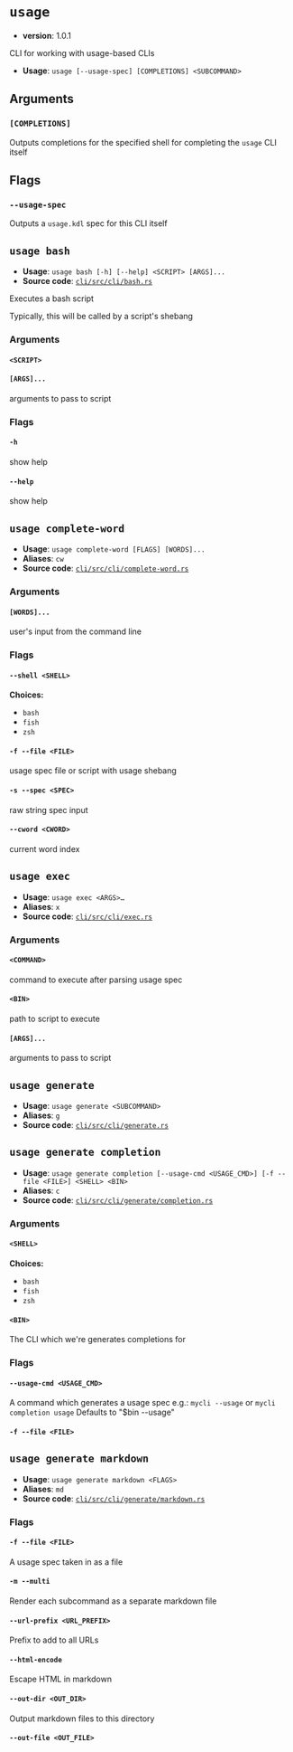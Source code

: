 # `usage`
- **version**: 1.0.1

CLI for working with usage-based CLIs


- **Usage**: `usage [--usage-spec] [COMPLETIONS] <SUBCOMMAND>`

## Arguments

### `[COMPLETIONS]`

Outputs completions for the specified shell for completing the `usage` CLI itself

## Flags

### `--usage-spec`

Outputs a `usage.kdl` spec for this CLI itself

## `usage bash`

- **Usage**: `usage bash [-h] [--help] <SCRIPT> [ARGS]...`
- **Source code**: [`cli/src/cli/bash.rs`](https://github.com/jdx/usage/blob/main/cli/src/cli/bash.rs)

Executes a bash script

Typically, this will be called by a script's shebang

### Arguments

#### `<SCRIPT>`

#### `[ARGS]...`

arguments to pass to script

### Flags

#### `-h`

show help

#### `--help`

show help

## `usage complete-word`

- **Usage**: `usage complete-word [FLAGS] [WORDS]...`
- **Aliases**: `cw`
- **Source code**: [`cli/src/cli/complete-word.rs`](https://github.com/jdx/usage/blob/main/cli/src/cli/complete-word.rs)

### Arguments

#### `[WORDS]...`

user's input from the command line

### Flags

#### `--shell <SHELL>`

**Choices:**

- `bash`
- `fish`
- `zsh`

#### `-f --file <FILE>`

usage spec file or script with usage shebang

#### `-s --spec <SPEC>`

raw string spec input

#### `--cword <CWORD>`

current word index

## `usage exec`

- **Usage**: `usage exec <ARGS>…`
- **Aliases**: `x`
- **Source code**: [`cli/src/cli/exec.rs`](https://github.com/jdx/usage/blob/main/cli/src/cli/exec.rs)

### Arguments

#### `<COMMAND>`

command to execute after parsing usage spec

#### `<BIN>`

path to script to execute

#### `[ARGS]...`

arguments to pass to script

## `usage generate`

- **Usage**: `usage generate <SUBCOMMAND>`
- **Aliases**: `g`
- **Source code**: [`cli/src/cli/generate.rs`](https://github.com/jdx/usage/blob/main/cli/src/cli/generate.rs)

## `usage generate completion`

- **Usage**: `usage generate completion [--usage-cmd <USAGE_CMD>] [-f --file <FILE>] <SHELL> <BIN>`
- **Aliases**: `c`
- **Source code**: [`cli/src/cli/generate/completion.rs`](https://github.com/jdx/usage/blob/main/cli/src/cli/generate/completion.rs)

### Arguments

#### `<SHELL>`

**Choices:**

- `bash`
- `fish`
- `zsh`

#### `<BIN>`

The CLI which we're generates completions for

### Flags

#### `--usage-cmd <USAGE_CMD>`

A command which generates a usage spec e.g.: `mycli --usage` or `mycli completion usage` Defaults to "$bin --usage"

#### `-f --file <FILE>`

## `usage generate markdown`

- **Usage**: `usage generate markdown <FLAGS>`
- **Aliases**: `md`
- **Source code**: [`cli/src/cli/generate/markdown.rs`](https://github.com/jdx/usage/blob/main/cli/src/cli/generate/markdown.rs)

### Flags

#### `-f --file <FILE>`

A usage spec taken in as a file

#### `-m --multi`

Render each subcommand as a separate markdown file

#### `--url-prefix <URL_PREFIX>`

Prefix to add to all URLs

#### `--html-encode`

Escape HTML in markdown

#### `--out-dir <OUT_DIR>`

Output markdown files to this directory

#### `--out-file <OUT_FILE>`
